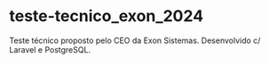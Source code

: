 # teste-tecnico_exon_2024
 Teste técnico proposto pelo CEO da Exon Sistemas. Desenvolvido c/ Laravel e PostgreSQL.
